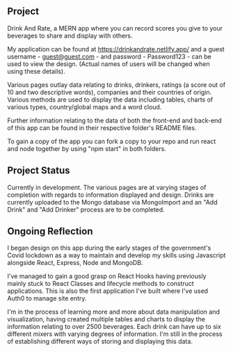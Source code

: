 ## Project

Drink And Rate, a MERN app where you can record scores you give to your beverages to share and display with others.

My application can be found at https://drinkandrate.netlify.app/ and a guest username - guest@guest.com - and password - Password123 - can be used to view the design. (Actual names of users will be changed when using these details).

Various pages outlay data relating to drinks, drinkers, ratings (a score out of 10 and two descriptive words), companies and their countries of origin. Various methods are used to display the data including tables, charts of various types, country/global maps and a word cloud.

Further information relating to the data of both the front-end and back-end of this app can be found in their respective folder's README files.

To gain a copy of the app you can fork a copy to your repo and run react and node together by using "npm start" in both folders.

## Project Status

Currently in development. The various pages are at varying stages of completion with regards to information displayed and design. Drinks are currently uploaded to the Mongo database via MongoImport and an "Add Drink" and "Add Drinker" process are to be completed.

## Ongoing Reflection

I began design on this app during the early stages of the government's Covid lockdown as a way to maintain and develop my skills using Javascript alongside React, Express, Node and MongoDB.

I've managed to gain a good grasp on React Hooks having previously mainly stuck to React Classes and lifecycle methods to construct applications. This is also the first application I've built where I've used Auth0 to manage site entry.

I'm in the process of learning more and more about data manipulation and visualization, having created multiple tables and charts to display the information relating to over 2500 beverages. Each drink can have up to six different mixers with varying degrees of information. I'm still in the process of establishing different ways of storing and displaying this data.
